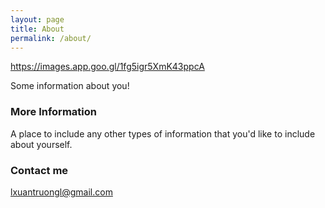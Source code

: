 ```yaml
---
layout: page
title: About
permalink: /about/
---
```


https://images.app.goo.gl/1fg5igr5XmK43ppcA

Some information about you!

### More Information

A place to include any other types of information that you'd like to include about yourself.

### Contact me

[lxuantruongl@gmail.com](mailto:@gmail.com)
